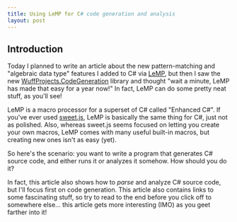 ```yaml
---
title: Using LeMP for C# code generation and analysis
layout: post
---
```


Introduction
------------

Today I planned to write an article about the new pattern-matching and "algebraic data type" features I added to C# via [LeMP](https://github.com/qwertie/Loyc/wiki/LeMP), but then I saw the new [WuffProjects.CodeGeneration](http://www.codeproject.com/Articles/892114/WuffProjects-CodeGeneration) library and thought "wait a minute, LeMP has made that easy for a year now!" In fact, LeMP can do some pretty neat stuff, as you'll see!

LeMP is a macro processor for a superset of C# called "Enhanced C#". If you've ever used [sweet.js](http://sweetjs.org/), LeMP is basically the same thing for C#, just not as polished. Also, whereas sweet.js seems focused on letting you create your own macros, LeMP comes with many useful built-in macros, but creating new ones isn't as easy (yet).

So here's the scenario: you want to write a program that generates C# source code, and either runs it or analyzes it somehow. How should you do it?

In fact, this article also shows how to _parse_ and analyze C# source code, but I'll focus first on code generation. This article also contains links to some fascinating stuff, so try to read to the end before you click off to somewhere else... this article gets more interesting (IMO) as you geet farther into it! 

